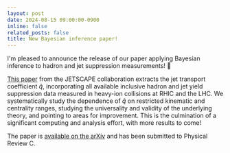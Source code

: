 ```yaml
---
layout: post
date: 2024-08-15 09:00:00-0900
inline: false
related_posts: false
title: New Bayesian inference paper!
---
```


I'm pleased to announce the release of our paper applying Bayesian inference to hadron and jet suppression measurements! :tada:

[This paper](https://inspirehep.net/literature/2818238) from the JETSCAPE collaboration extracts the jet transport coefficient $\hat{q}$, incorporating all available inclusive hadron and jet yield suppression data measured in heavy-ion collisions at RHIC and the LHC.
We systematically study the dependence of $\hat{q}$ on restricted kinematic and centrality ranges, studying the universality and validity of the underlying theory, and pointing to areas for improvement.
This is the culmination of a significant computing and analysis effort, with more results to come!

The paper is [available on the arXiv](https://arxiv.org/abs/2408.08247) and has been submitted to Physical Review C.
